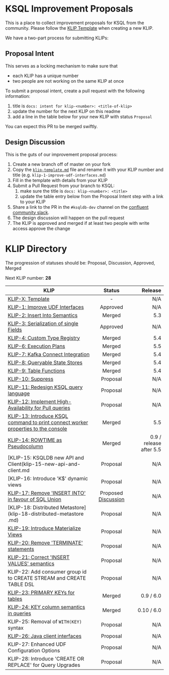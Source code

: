 # KSQL Improvement Proposals

This is a place to collect improvement proposals for KSQL from the community. Please follow the 
[KLIP Template](klip-template.md) when creating a new KLIP.

We have a two-part process for submitting KLIPs:

## Proposal Intent

This serves as a locking mechanism to make sure that 
- each KLIP has a unique number
- two people are not working on the same KLIP at once

To submit a proposal intent, create a pull request with the following information:
1. title is `docs: intent for klip-<number>: <title-of-klip>`
1. update the number for the next KLIP on this readme
1. add a line in the table below for your new KLIP with status `Proposal`

You can expect this PR to be merged swiftly.

## Design Discussion

This is the guts of our improvement proposal process:

1. Create a new branch off of master on your fork
1. Copy the [`klip-template.md`](klip-template.md) file and rename it with your KLIP number and 
   title (e.g. `klip-1-improve-udf-interfaces.md`)
1. Fill in the template with details from your KLIP
1. Submit a Pull Request from your branch to KSQL:
    1. make sure the title is `docs: klip-<number>: <title>`
    1. update the table entry below from the Proposal Intent step with a link to your KLIP
1. Share a link to the PR in the `#ksqldb-dev` channel on the [confluent community slack](https://slackpass.io/confluentcommunity).
1. The design discussion will happen on the pull request
1. The KLIP is approved and merged if at least two people with write access approve the change

# KLIP Directory

The progression of statuses should be: Proposal, Discussion, Approved, Merged

Next KLIP number: **28**

| KLIP                                                                               | Status         | Release |
|------------------------------------------------------------------------------------|:--------------:| ------: |
| [KLIP-X: Template](klip-template.md)                                               | -              | N/A     |
| [KLIP-1: Improve UDF Interfaces](klip-1-improve-udf-interfaces.md)                 | Approved       | N/A     |
| [KLIP-2: Insert Into Semantics](klip-2-produce-data.md)                            | Merged         | 5.3     |
| [KLIP-3: Serialization of single Fields](klip-3-serialization-of-single-fields.md) | Approved       | N/A     |
| [KLIP-4: Custom Type Registry](klip-4-custom-types.md)                             | Merged         | 5.4     |
| [KLIP-6: Execution Plans](klip-6-execution-plans.md)                               | Merged         | 5.5     |
| [KLIP-7: Kafka Connect Integration](klip-7-connect-integration.md)                 | Merged         | 5.4     |
| [KLIP-8: Queryable State Stores](klip-8-queryable-state-stores.md)                 | Merged         | 5.4     |
| [KLIP-9: Table Functions](klip-9-table-functions.md)                               | Merged         | 5.4     |
| [KLIP-10: Suppress](klip-10-suppress.md)                                           | Proposal       | N/A     |
| [KLIP-11: Redesign KSQL query language](klip-11-DQL.md)                            | Proposal       | N/A     |
| [KLIP-12: Implement High-Availability for Pull queries](klip-12-pull-high-availability.md)| Proposal       | N/A     |
| [KLIP-13: Introduce KSQL command to print connect worker properties to the console](klip-13-introduce-KSQL-command-to-print-connect-worker-properties-to-the-console.md) | Merged | 5.5 |
| [KLIP-14: ROWTIME as Pseudocolumn](klip-14-rowtime-as-pseudocolumn.md)             | Merged       | 0.9 / release after 5.5 |
| [KLIP-15: KSQLDB new API and Client(klip-15-new-api-and-client.md                  | Proposal       | N/A     |
| [KLIP-16: Introduce 'K$' dynamic views                                             | Proposal       | N/A     |
| [KLIP-17: Remove 'INSERT INTO' in favour of SQL Union](klip-17-sql-union.md)       | Proposed [Discussion](https://github.com/confluentinc/ksql/pull/4125)       | N/A     |
| [KLIP-18: Distributed Metastore](klip-18-distributed-metastore .md)                | Proposal       | N/A     |
| [KLIP-19: Introduce Materialize Views](klip-19-materialize-views.md)               | Proposal       | N/A     |
| [KLIP-20: Remove 'TERMINATE' statements](klip-20_remove_terminate.md)              | Proposal       | N/A     |
| [KLIP-21: Correct 'INSERT VALUES' semantics](klip-21_correct_insert_values_semantics.md)  | Proposal       | N/A     |
| KLIP-22: Add consumer group id to CREATE STREAM and CREATE TABLE DSL               | Proposal       | N/A     |
| [KLIP-23: PRIMARY KEYs for tables](klip-23-primary-keys-for-tables.md)             | Merged         | 0.9 / 6.0  |
| [KLIP-24: KEY column semantics in queries](klip-24-key-column-semantics-in-queries.md)| Merged      | 0.10 / 6.0 |
| KLIP-25: Removal of `WITH(KEY)` syntax                                             | Proposal       | N/A     |
| [KLIP-26: Java client interfaces](klip-26-java-client-interfaces.md)               | Proposal       | N/A     |
| KLIP-27: Enhanced UDF Configuration Options                                        | Proposal       | N/A     |
| KLIP-28: Introduce 'CREATE OR REPLACE' for Query Upgrades                          | Proposal       | N/A     |

